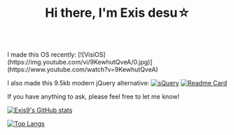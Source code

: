 <h1 align="center">Hi there, I'm Exis desu☆</h1>
<br><br><br>
I made this OS recently:
[![VisiOS](https://img.youtube.com/vi/9KewhutQveA/0.jpg)](https://www.youtube.com/watch?v=9KewhutQveA)

I also made this 9.5kb modern jQuery alternative:
[![sQuery](https://i.imgur.com/Jvp6tSW.jpg)](https://github.com/exis9/sQuery)
[![Readme Card](https://github-readme-stats.vercel.app/api/pin/?username=exis9&repo=sQuery)](https://github.com/exis9/sQuery)



If you have anything to ask, please feel free to let me know!


[![Exis9's GitHub stats](https://github-readme-stats.vercel.app/api?username=exis9&theme=dark&hide_border=1&include_all_commits=1&count_private=1&border_radius=8)](https://github.com/exis9/sQuery)

[![Top Langs](https://github-readme-stats.vercel.app/api/top-langs/?username=exis9&langs_count=10&theme=dark&hide_border=1&border_radius=8)](https://github.com/exis9/sQuery)
